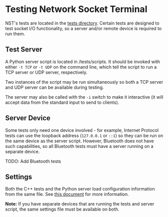 # Testing Network Socket Terminal

NST's tests are located in the [tests directory](/tests). Certain tests are designed to test socket I/O functionality, so a server and/or remote device is required to run them.

## Test Server

A Python server script is located in /tests/scripts. It should be invoked with either `-t TCP` or `-t UDP` on the command line, which tell the script to run a TCP server or UDP server, respectively.

Two instances of the script may be run simultaneously so both a TCP server and UDP server can be available during testing.

The server may also be called with the `-i` switch to make it interactive (it will accept data from the standard input to send to clients).

## Server Device

Some tests only need one device involved - for example, Internet Protocol tests can use the loopback address (`127.0.0.1` or `::1`) so they can be run on the same device as the server script. However, Bluetooth does not have such capabilities, so all Bluetooth tests must have a server running on a separate device.

TODO: Add Bluetooth tests

## Settings

Both the C++ tests and the Python server load configuration information from the same file. See [this document](/tests/settings/readme.md) for more information.

**Note:** If you have separate devices that are running the tests and server script, the same settings file must be available on both.
